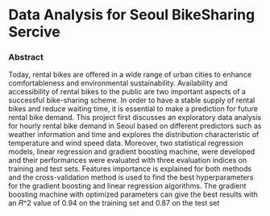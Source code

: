# Data Analysis for Seoul BikeSharing Sercive
### Abstract
Today, rental bikes are offered in a wide range of urban cities to enhance comfortableness and 
environmental sustainability. Availability and accessibility of rental bikes to the public are two 
important aspects of a successful bike-sharing scheme. In order to have a stable supply of rental bikes 
and reduce waiting time, it is essential to make a prediction for future rental bike demand. This project 
first discusses an exploratory data analysis for hourly rental bike demand in Seoul based on different 
predictors such as weather information and time and explores the distribution characteristic of 
temperature and wind speed data. Moreover, two statistical regression models, linear regression and 
gradient boosting machine, were developed and their performances were evaluated with three 
evaluation indices on training and test sets. Features importance is explained for both methods and the 
cross-validation method is used to find the best hyperparameters for the gradient boosting and linear 
regression algorithms. The gradient boosting machine with optimized parameters can give the best 
results with an 𝑅^2 value of 0.94 on the training set and 0.87 on the test set
